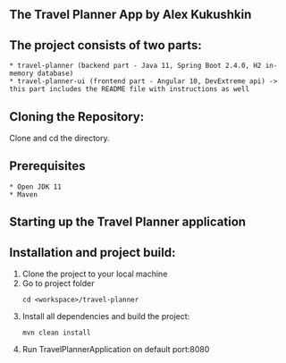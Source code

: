 
## The Travel Planner App by Alex Kukushkin

## The project consists of two parts:
    * travel-planner (backend part - Java 11, Spring Boot 2.4.0, H2 in-memory database)
    * travel-planner-ui (frontend part - Angular 10, DevExtreme api) -> this part includes the README file with instructions as well

## Cloning the Repository:
Clone and cd the directory.

## Prerequisites
    * Open JDK 11
    * Maven

## Starting up the Travel Planner application
## Installation and project build:

1. Clone the project to your local machine
2. Go to project folder
    ```
    cd <workspace>/travel-planner
    ```
3. Install all dependencies and build the project:
    ```
    mvn clean install
    ```
4. Run TravelPlannerApplication on default port:8080







